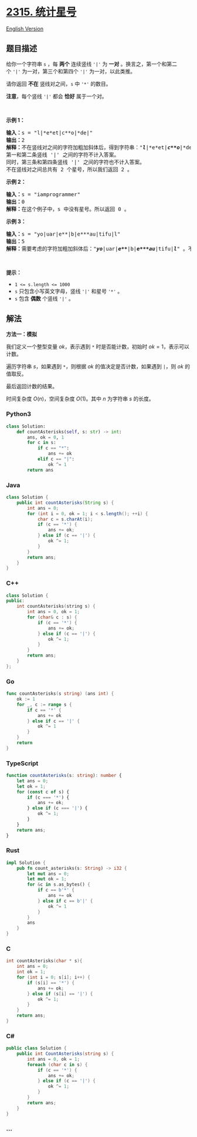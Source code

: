# [2315. 统计星号](https://leetcode.cn/problems/count-asterisks)

[English Version](/solution/2300-2399/2315.Count%20Asterisks/README_EN.md)

## 题目描述

<!-- 这里写题目描述 -->

<p>给你一个字符串&nbsp;<code>s</code>&nbsp;，每&nbsp;<strong>两个</strong>&nbsp;连续竖线&nbsp;<code>'|'</code>&nbsp;为 <strong>一对</strong>&nbsp;。换言之，第一个和第二个&nbsp;<code>'|'</code>&nbsp;为一对，第三个和第四个&nbsp;<code>'|'</code>&nbsp;为一对，以此类推。</p>

<p>请你返回 <strong>不在</strong> 竖线对之间，<code>s</code>&nbsp;中&nbsp;<code>'*'</code>&nbsp;的数目。</p>

<p><strong>注意</strong>，每个竖线&nbsp;<code>'|'</code>&nbsp;都会 <strong>恰好</strong>&nbsp;属于一个对。</p>

<p>&nbsp;</p>

<p><strong>示例 1：</strong></p>

<pre><b>输入：</b>s = "l|*e*et|c**o|*de|"
<b>输出：</b>2
<b>解释：</b>不在竖线对之间的字符加粗加斜体后，得到字符串："<strong><em>l</em></strong>|*e*et|<strong><em>c**o</em></strong>|*de|" 。
第一和第二条竖线 '|' 之间的字符不计入答案。
同时，第三条和第四条竖线 '|' 之间的字符也不计入答案。
不在竖线对之间总共有 2 个星号，所以我们返回 2 。</pre>

<p><strong>示例 2：</strong></p>

<pre><b>输入：</b>s = "iamprogrammer"
<b>输出：</b>0
<b>解释：</b>在这个例子中，s 中没有星号。所以返回 0 。
</pre>

<p><strong>示例 3：</strong></p>

<pre><b>输入：</b>s = "yo|uar|e**|b|e***au|tifu|l"
<b>输出：</b>5
<b>解释：</b>需要考虑的字符加粗加斜体后："<strong><em>yo</em></strong>|uar|<strong><em>e**</em></strong>|b|<strong><em>e***au</em></strong>|tifu|<strong><em>l</em></strong>" 。不在竖线对之间总共有 5 个星号。所以我们返回 5 。</pre>

<p>&nbsp;</p>

<p><strong>提示：</strong></p>

<ul>
	<li><code>1 &lt;= s.length &lt;= 1000</code></li>
	<li><code>s</code>&nbsp;只包含小写英文字母，竖线&nbsp;<code>'|'</code>&nbsp;和星号&nbsp;<code>'*'</code>&nbsp;。</li>
	<li><code>s</code>&nbsp;包含 <strong>偶数</strong>&nbsp;个竖线&nbsp;<code>'|'</code> 。</li>
</ul>

## 解法

<!-- 这里可写通用的实现逻辑 -->

**方法一：模拟**

我们定义一个整型变量 $ok$，表示遇到 `*` 时是否能计数，初始时 $ok=1$，表示可以计数。

遍历字符串 $s$，如果遇到 `*`，则根据 $ok$ 的值决定是否计数，如果遇到 `|`，则 $ok$ 的值取反。

最后返回计数的结果。

时间复杂度 $O(n)$，空间复杂度 $O(1)$。其中 $n$ 为字符串 $s$ 的长度。

<!-- tabs:start -->

### **Python3**

<!-- 这里可写当前语言的特殊实现逻辑 -->

```python
class Solution:
    def countAsterisks(self, s: str) -> int:
        ans, ok = 0, 1
        for c in s:
            if c == "*":
                ans += ok
            elif c == "|":
                ok ^= 1
        return ans
```

### **Java**

<!-- 这里可写当前语言的特殊实现逻辑 -->

```java
class Solution {
    public int countAsterisks(String s) {
        int ans = 0;
        for (int i = 0, ok = 1; i < s.length(); ++i) {
            char c = s.charAt(i);
            if (c == '*') {
                ans += ok;
            } else if (c == '|') {
                ok ^= 1;
            }
        }
        return ans;
    }
}
```

### **C++**

```cpp
class Solution {
public:
    int countAsterisks(string s) {
        int ans = 0, ok = 1;
        for (char& c : s) {
            if (c == '*') {
                ans += ok;
            } else if (c == '|') {
                ok ^= 1;
            }
        }
        return ans;
    }
};
```

### **Go**

```go
func countAsterisks(s string) (ans int) {
	ok := 1
	for _, c := range s {
		if c == '*' {
			ans += ok
		} else if c == '|' {
			ok ^= 1
		}
	}
	return
}
```

### **TypeScript**

```ts
function countAsterisks(s: string): number {
    let ans = 0;
    let ok = 1;
    for (const c of s) {
        if (c === '*') {
            ans += ok;
        } else if (c === '|') {
            ok ^= 1;
        }
    }
    return ans;
}
```

### **Rust**

```rust
impl Solution {
    pub fn count_asterisks(s: String) -> i32 {
        let mut ans = 0;
        let mut ok = 1;
        for &c in s.as_bytes() {
            if c == b'*' {
                ans += ok
            } else if c == b'|' {
                ok ^= 1
            }
        }
        ans
    }
}
```

### **C**

```c
int countAsterisks(char * s){
    int ans = 0;
    int ok = 1;
    for (int i = 0; s[i]; i++) {
        if (s[i] == '*') {
            ans += ok;
        } else if (s[i] == '|') {
            ok ^= 1;
        }
    }
    return ans;
}
```

### **C#**

```cs
public class Solution {
    public int CountAsterisks(string s) {
        int ans = 0, ok = 1;
        foreach (char c in s) {
            if (c == '*') {
                ans += ok;
            } else if (c == '|') {
                ok ^= 1;
            }
        }
        return ans;
    }
}
```

### **...**

```

```

<!-- tabs:end -->
